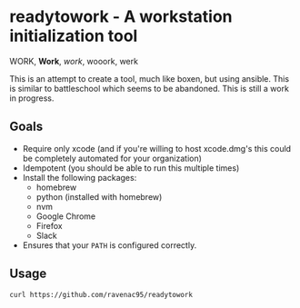 # readytowork - A workstation initialization tool

WORK, **Work**, _work_, wooork, werk

This is an attempt to create a tool, much like boxen, but using ansible. This
is similar to battleschool which seems to be abandoned. This is still a work in
progress.

## Goals

* Require only xcode (and if you're willing to host xcode.dmg's this could be
  completely automated for your organization)
* Idempotent (you should be able to run this multiple times)
* Install the following packages:
    * homebrew
    * python (installed with homebrew)
    * nvm
    * Google Chrome
    * Firefox
    * Slack
* Ensures that your `PATH` is configured correctly.

## Usage

```
curl https://github.com/ravenac95/readytowork
```
